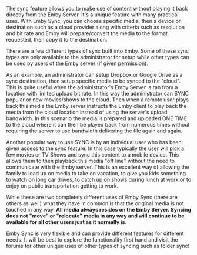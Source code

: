 The sync feature allows you to make use of content without playing it back directly from the Emby Server.  It's a unique feature with many practical uses. With Emby Sync, you can choose specific media, then a device or destination such as a cloud provider along with criteria such as resolution and bit rate and Emby will prepare/convert the media to the format requested, then copy it to the destination.

There are a few different types of sync built into Emby.  Some of these sync types are only available to the administrator for setup while other types can be used by users of the Emby server (if given permission).

As an example, an administrator can setup Dropbox or Google Drive as a sync destination, then setup specific media to be synced to the "cloud".  This is quite useful when the administrator's Emby Server is ran from a location with limited upload bit rate.  In this way the administrator can SYNC popular or new movies/shows to the cloud. Then when a remote user plays back this media the Emby server instructs the Emby client to play back the media from the cloud location instead of using the server's upload bandwidth.  In this scenario the media is prepared and uploaded ONE TIME to the cloud where it can then be played back from numerous times without requiring the server to use bandwidth delivering the file again and again.

Another popular way to use SYNC is by an individual user who has been given access to the sync feature.  In this case typically the user will pick a few movies or TV Shows and sync this content to a mobile device.  This allows them to then playback this media "off line" without the need to communicate with the Emby server.  This is an excellent way of allowing the family to load up on media to take on vacation, to give you kids something to watch on long car drives, to catch up on shows during lunch at work or to enjoy on public transportation getting to work.

While these are two completely different uses of Emby Sync (there are others as well) what they have in common is that the original media is not touched in any way.  **All media always resides on the Emby Server.  Syncing does not "move" or "relocate" media in any way and will continue to be available for all other users just as it normally is.**

Emby Sync is very flexible and can provide different features for different needs. It will be best to explore the functionality first hand and visit the forums for other unique uses of other types of syncing such as folder sync!